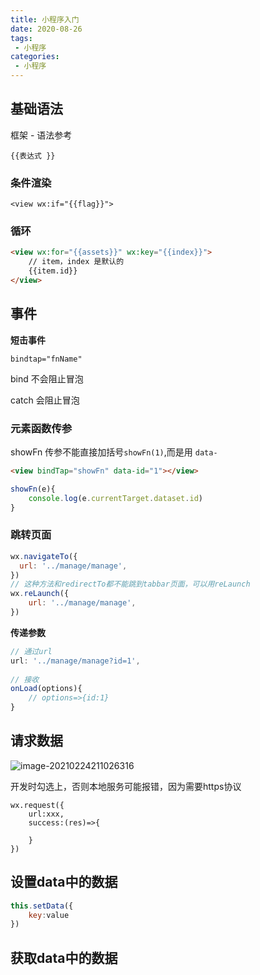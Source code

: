 ```yaml
---
title: 小程序入门
date: 2020-08-26
tags:
 - 小程序
categories: 
 - 小程序
---
```


## 基础语法

框架 - 语法参考

`{{表达式 }}`

### 条件渲染

```
<view wx:if="{{flag}}">
```

### 循环

```html
<view wx:for="{{assets}}" wx:key="{{index}}">
    // item，index 是默认的
	{{item.id}}
</view>
```



## 事件

**短击事件**

```
bindtap="fnName"
```

bind 不会阻止冒泡

catch 会阻止冒泡

### 元素函数传参

showFn 传参不能直接加括号`showFn(1)`,而是用 `data-`

```html
<view bindTap="showFn" data-id="1"></view>
```

```js
showFn(e){
	console.log(e.currentTarget.dataset.id)
}
```

### 跳转页面

```js
wx.navigateTo({
  url: '../manage/manage',
})
// 这种方法和redirectTo都不能跳到tabbar页面，可以用reLaunch
wx.reLaunch({
    url: '../manage/manage',
})
```

**传递参数**

```js
// 通过url
url: '../manage/manage?id=1',
    
// 接收
onLoad(options){
    // options=>{id:1}
}
```



## 请求数据

![image-20210224211026316](https://gitee.com/xuyiling/gopic/raw/master/img/20210224211026.png)

开发时勾选上，否则本地服务可能报错，因为需要https协议

```
wx.request({
	url:xxx,
	success:(res)=>{
	
	}
})
```

## 设置data中的数据

```js
this.setData({
	key:value
})
```

## 获取data中的数据

